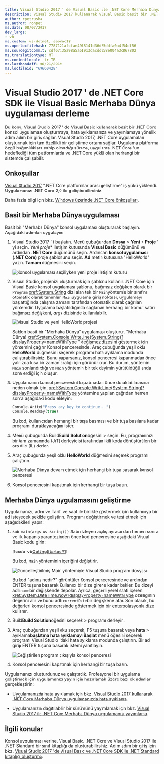 ```yaml
---
title: Visual Studio 2017 ' de Visual Basic ile .NET Core Merhaba Dünya uygulaması
description: Visual Studio 2017 kullanarak Visual Basic basit bir .NET Core konsol uygulaması derlemeyi öğrenin.
author: rpetrusha
ms.author: ronpet
ms.date: 08/07/2017
dev_langs:
- vb
ms.custom: vs-dotnet, seodec18
ms.openlocfilehash: 7787121afcfae4978141d36d25ddfa0a4f54df56
ms.sourcegitcommit: cdf67135a98a5a51913dacddb58e004a3c867802
ms.translationtype: MT
ms.contentlocale: tr-TR
ms.lasthandoff: 08/21/2019
ms.locfileid: "69660428"
---
```

# <a name="build-a-visual-basic-hello-world-application-with-the-net-core-sdk-in-visual-studio-2017"></a>Visual Studio 2017 ' de .NET Core SDK ile Visual Basic Merhaba Dünya uygulaması derleme

Bu konu, Visual Studio 2017 ' de Visual Basic kullanarak basit bir .NET Core konsol uygulaması oluşturmaya, hata ayıklamanıza ve yayımlamaya yönelik adım adım bir giriş sağlar. Visual Studio 2017, .NET Core uygulamaları oluşturmak için tam özellikli bir geliştirme ortamı sağlar. Uygulama platforma özgü bağımlılıklara sahip olmadığı sürece, uygulama .NET Core 'un hedeflediği tüm platformlarda ve .NET Core yüklü olan herhangi bir sistemde çalışabilir.

## <a name="prerequisites"></a>Önkoşullar

[Visual Studio 2017](https://aka.ms/vsdownload?utm_source=mscom&utm_campaign=msdocs) ".NET Core platformlar arası geliştirme" iş yükü yüklendi. Uygulamanızı .NET Core 2,0 ile geliştirebilirsiniz.

Daha fazla bilgi için bkz. [Windows üzerinde .NET Core önkoşulları](../windows-prerequisites.md).

## <a name="a-simple-hello-world-application"></a>Basit bir Merhaba Dünya uygulaması

Basit bir "Merhaba Dünya" konsol uygulaması oluşturarak başlayın. Aşağıdaki adımları uygulayın:

1. Visual Studio 2017 ' i başlatın. Menü çubuğundan **Dosya** > **Yeni** > **Proje** ' yi seçin. *Yeni proje** iletişim kutusunda **Visual Basic** düğümünü ve ardından **.NET Core** düğümünü seçin. Ardından **konsol uygulaması (.NET Core)** proje şablonunu seçin. **Ad** metin kutusuna "HelloWorld" yazın. **Tamam** düğmesini seçin.

   ![Konsol uygulaması seçiliyken yeni proje iletişim kutusu](./media/vb-with-visual-studio/visual-studio-new-project.png)

1. Visual Studio, projenizi oluşturmak için şablonu kullanır. .NET Core için Visual Basic konsol uygulaması şablonu, bağımsız değişken olarak bir `Program` <xref:System.String> dizi alan tek bir `Main`yöntemle bir sınıfını otomatik olarak tanımlar. `Main`uygulama giriş noktası, uygulamayı başlattığında çalışma zamanı tarafından otomatik olarak çağrılan yöntemdir. Uygulama başlatıldığında sağlanan herhangi bir komut satırı bağımsız değişkeni, *args* dizisinde kullanılabilir.

   ![Visual Studio ve yeni HelloWorld projesi](./media/vb-with-visual-studio/visual-studio-main-window.png)

   Şablon basit bir "Merhaba Dünya" uygulaması oluşturur. "Merhaba Dünya! <xref:System.Console.WriteLine(System.String)?displayProperty=nameWithType> " değişmez dizesini göstermek için yöntemini çağırır Konsol penceresinde. Araç çubuğunda yeşil oklu **HelloWorld** düğmesini seçerek programı hata ayıklama modunda çalıştırabilirsiniz. Bunu yaparsanız, konsol penceresi kapanmadan önce yalnızca kısa bir zaman aralığı için görünür olur. Bu durum, yöntemin `Main` sonlandırdığı ve `Main` yöntemin bir tek deyimin yürütüldüğü anda sona erdiği için oluşur.

1. Uygulamanın konsol penceresini kapatmadan önce duraklatılmasına neden olmak için, <xref:System.Console.WriteLine(System.String)?displayProperty=nameWithType> yöntemine yapılan çağrıdan hemen sonra aşağıdaki kodu ekleyin:

   ```vb
   Console.Write("Press any key to continue...")
   Console.ReadKey(true)
   ```

   Bu kod, kullanıcıdan herhangi bir tuşa basması ve bir tuşa basılana kadar programı duraklayacağını ister.

1. Menü çubuğunda Build**Build Solution**öğesini > seçin. Bu, programınızı bir tam zamanında (JıT) derleyicisi tarafından ikili koda dönüştürülen bir ara dile (IL) derler.

1. Araç çubuğunda yeşil oklu **HelloWorld** düğmesini seçerek programı çalıştırın.

   ![Merhaba Dünya devam etmek için herhangi bir tuşa basarak konsol penceresi](./media/with-visual-studio/hello-world-console.png)

1. Konsol penceresini kapatmak için herhangi bir tuşa basın.

## <a name="enhancing-the-hello-world-application"></a>Merhaba Dünya uygulamasını geliştirme

Uygulamanızı, adını ve Tarih ve saat ile birlikte göstermek için kullanıcıya bir ad isteyecek şekilde geliştirin. Programı değiştirmek ve test etmek için aşağıdakileri yapın:

1. `Sub Main(args As String())` Satırı izleyen açılış ayracından hemen sonra ve ilk kapanış parantezinden önce kod penceresine aşağıdaki Visual Basic kodu girin:

   [!code-vb[GettingStarted#1](../../../samples/snippets/core/tutorials/vb-with-visual-studio/helloworld.vb#1)]

   Bu kod, `Main` yönteminin içeriğini değiştirir.

   ![Güncelleştirilmiş Main yöntemiyle Visual Studio program dosyası](./media/vb-with-visual-studio/visual-basic-code-window.png)

   Bu kod "adınız nedir?" görüntüler Konsol penceresinde ve ardından ENTER tuşuna basarak Kullanıcı bir dize girene kadar bekler. Bu dizeyi adlı `name`bir değişkende depolar. Ayrıca, geçerli yerel saati içeren <xref:System.DateTime.Now?displayProperty=nameWithType> özelliğinin değerini alır ve bunu adlı `currentDate`bir değişkene atar. Son olarak, bu değerleri konsol penceresinde göstermek için bir [enterpolasyonlu dize](../../visual-basic/programming-guide/language-features/strings/interpolated-strings.md) kullanır.

1. Build**Build Solution**öğesini seçerek > programı derleyin.

1. Araç çubuğundan yeşil oku seçerek, F5 tuşuna basarak veya **hata** > ayıklama**başlatma hata ayıklamayı Başlat** menü öğesini seçerek programı Visual Studio 'daki hata ayıklama modunda çalıştırın. Bir ad girip ENTER tuşuna basarak istemi yanıtlayın.

   ![Değiştirilen program çıkışıyla konsol penceresi](./media/with-visual-studio/hello-world-update.png)

1. Konsol penceresini kapatmak için herhangi bir tuşa basın.

Uygulamanızı oluşturdunuz ve çalıştırdık. Profesyonel bir uygulama geliştirmek için uygulamanızı yayın için hazırlamak üzere bazı ek adımlar gerçekleştirin:

- Uygulamanızda hata ayıklamak için bkz. [Visual Studio 2017 kullanarak .NET Core Merhaba Dünya uygulamanızda hata ayıklama](debugging-with-visual-studio.md).

- Uygulamanızın dağıtılabilir bir sürümünü yayımlamak için bkz. [Visual Studio 2017 ile .NET Core Merhaba Dünya uygulamanızı yayımlama](publishing-with-visual-studio.md).

## <a name="related-topics"></a>İlgili konular

Konsol uygulaması yerine, Visual Basic, .NET Core ve Visual Studio 2017 ile .NET Standard bir sınıf kitaplığı da oluşturabilirsiniz. Adım adım bir giriş için bkz. [Visual Studio 2017 'de Visual Basic ve .NET Core SDK ile .NET Standard kitaplığı oluşturma](vb-library-with-visual-studio.md).
